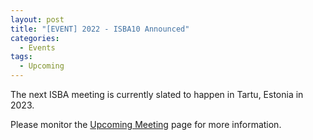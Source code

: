```yaml
---
layout: post
title: "[EVENT] 2022 - ISBA10 Announced"
categories:
  - Events
tags:
  - Upcoming
---
```


The next ISBA meeting is currently slated to happen in Tartu, Estonia in 2023.

Please monitor the [Upcoming Meeting](/meetings) page for more information.

